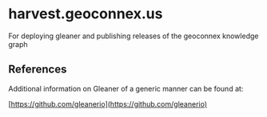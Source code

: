 # harvest.geoconnex.us

For deploying gleaner and publishing releases of the geoconnex knowledge graph

## References

Additional information on Gleaner of a generic manner can be found at:

[https://github.com/gleanerio](https://github.com/gleanerio)
